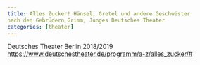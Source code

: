 ```yaml
---
title: Alles Zucker! Hänsel, Gretel und andere Geschwister
nach den Gebrüdern Grimm, Junges Deutsches Theater
categories: [theater]
---
```




Deutsches Theater Berlin 2018/2019
https://www.deutschestheater.de/programm/a-z/alles_zucker/#
